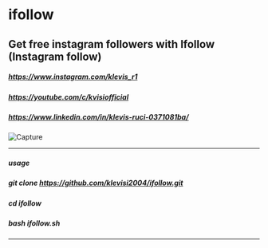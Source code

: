 # ifollow
## Get free instagram followers with Ifollow (Instagram follow)
##### https://www.instagram.com/klevis_r1
##### https://youtube.com/c/kvisiofficial
##### https://www.linkedin.com/in/klevis-ruci-0371081ba/

![Capture](https://user-images.githubusercontent.com/62477193/98180560-1dc3e700-1ef9-11eb-8f32-0c0a7e9d7ede.png)
____________________________________________________
##### usage
##### git clone https://github.com/klevisi2004/ifollow.git
##### cd ifollow
##### bash ifollow.sh
____________________________________________________
